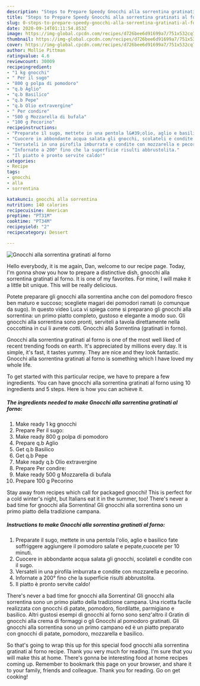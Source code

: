```yaml
---
description: "Steps to Prepare Speedy Gnocchi alla sorrentina gratinati al forno"
title: "Steps to Prepare Speedy Gnocchi alla sorrentina gratinati al forno"
slug: 0-steps-to-prepare-speedy-gnocchi-alla-sorrentina-gratinati-al-forno
date: 2020-09-14T01:11:54.853Z
image: https://img-global.cpcdn.com/recipes/d726bee6d91699a7/751x532cq70/gnocchi-alla-sorrentina-gratinati-al-forno-recipe-main-photo.jpg
thumbnail: https://img-global.cpcdn.com/recipes/d726bee6d91699a7/751x532cq70/gnocchi-alla-sorrentina-gratinati-al-forno-recipe-main-photo.jpg
cover: https://img-global.cpcdn.com/recipes/d726bee6d91699a7/751x532cq70/gnocchi-alla-sorrentina-gratinati-al-forno-recipe-main-photo.jpg
author: Mollie Pittman
ratingvalue: 4.6
reviewcount: 30009
recipeingredient:
- "1 kg gnocchi"
- " Per il sugo"
- "800 g polpa di pomodoro"
- "q.b Aglio"
- "q.b Basilico"
- "q.b Pepe"
- "q.b Olio extravergine"
- " Per condire"
- "500 g Mozzarella di bufala"
- "100 g Pecorino"
recipeinstructions:
- "Preparate il sugo, mettete in una pentola l&#39;olio, aglio e basilico fate soffriggere aggiungere il pomodoro salate e pepate,cuocete per 10 minuti."
- "Cuocere in abbondante acqua salata gli gnocchi, scolateli e condite con il sugo."
- "Versateli in una pirofila imburrata e condite con mozzarella e pecorino."
- "Infornate a 200° fino che la superficie risulti abbrustolita."
- "Il piatto è pronto servite caldo!"
categories:
- Recipe
tags:
- gnocchi
- alla
- sorrentina

katakunci: gnocchi alla sorrentina 
nutrition: 140 calories
recipecuisine: American
preptime: "PT31M"
cooktime: "PT34M"
recipeyield: "2"
recipecategory: Dessert

---
```



![Gnocchi alla sorrentina gratinati al forno](https://img-global.cpcdn.com/recipes/d726bee6d91699a7/751x532cq70/gnocchi-alla-sorrentina-gratinati-al-forno-recipe-main-photo.jpg)

Hello everybody, it is me again, Dan, welcome to our recipe page. Today, I'm gonna show you how to prepare a distinctive dish, gnocchi alla sorrentina gratinati al forno. It is one of my favorites. For mine, I will make it a little bit unique. This will be really delicious.

Potete preparare gli gnocchi alla sorrentina anche con del pomodoro fresco ben maturo e succoso; scegliete magari dei pomodori ramati (o comunque da sugo). In questo video Luca vi spiega come si preparano gli gnocchi alla sorrentina: un primo piatto completo, gustoso e elegante a modo suo. Gli gnocchi alla sorrentina sono pronti, serviteli a tavola direttamente nella coccottina in cui li avrete cotti. Gnocchi alla Sorrentina (gratinati in forno).

Gnocchi alla sorrentina gratinati al forno is one of the most well liked of recent trending foods on earth. It's appreciated by millions every day. It is simple, it's fast, it tastes yummy. They are nice and they look fantastic. Gnocchi alla sorrentina gratinati al forno is something which I have loved my whole life.


To get started with this particular recipe, we have to prepare a few ingredients. You can have gnocchi alla sorrentina gratinati al forno using 10 ingredients and 5 steps. Here is how you can achieve it.

<!--inarticleads1-->

##### The ingredients needed to make Gnocchi alla sorrentina gratinati al forno:

1. Make ready 1 kg gnocchi
1. Prepare  Per il sugo:
1. Make ready 800 g polpa di pomodoro
1. Prepare q.b Aglio
1. Get q.b Basilico
1. Get q.b Pepe
1. Make ready q.b Olio extravergine
1. Prepare  Per condire:
1. Make ready 500 g Mozzarella di bufala
1. Prepare 100 g Pecorino


Stay away from recipes which call for packaged gnocchi! This is perfect for a cold winter&#39;s night, but Italians eat it in the summer, too! There&#39;s never a bad time for gnocchi alla Sorrentina! Gli gnocchi alla sorrentina sono un primo piatto della tradizione campana. 

<!--inarticleads2-->

##### Instructions to make Gnocchi alla sorrentina gratinati al forno:

1. Preparate il sugo, mettete in una pentola l&#39;olio, aglio e basilico fate soffriggere aggiungere il pomodoro salate e pepate,cuocete per 10 minuti.
1. Cuocere in abbondante acqua salata gli gnocchi, scolateli e condite con il sugo.
1. Versateli in una pirofila imburrata e condite con mozzarella e pecorino.
1. Infornate a 200° fino che la superficie risulti abbrustolita.
1. Il piatto è pronto servite caldo!


There&#39;s never a bad time for gnocchi alla Sorrentina! Gli gnocchi alla sorrentina sono un primo piatto della tradizione campana. Una ricetta facile realizzata con gnocchi di patate, pomodoro, fiordilatte, parmigiano e basilico. Altri gustosi esempi di gnocchi al forno sono senz&#39;altro il Gratin di gnocchi alla crema di formaggi o gli Gnocchi al pomodoro gratinati. Gli gnocchi alla sorrentina sono un primo campano ed è un piatto preparato con gnocchi di patate, pomodoro, mozzarella e basilico. 

So that's going to wrap this up for this special food gnocchi alla sorrentina gratinati al forno recipe. Thank you very much for reading. I'm sure that you will make this at home. There's gonna be interesting food at home recipes coming up. Remember to bookmark this page on your browser, and share it to your family, friends and colleague. Thank you for reading. Go on get cooking!
